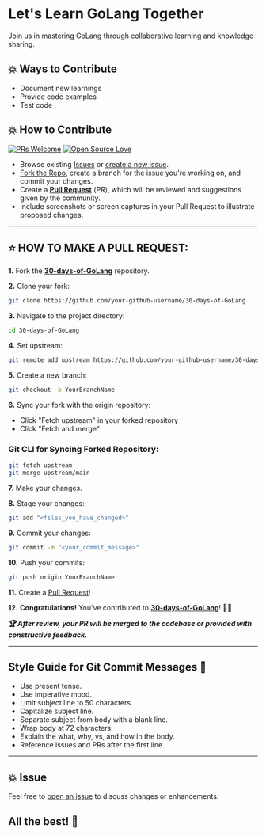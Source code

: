 # Let's Learn GoLang Together

Join us in mastering GoLang through collaborative learning and knowledge sharing.

## 💥 Ways to Contribute

- Document new learnings
- Provide code examples
- Test code

## 💥 How to Contribute

[![PRs Welcome](https://img.shields.io/badge/PRs-welcome-brightgreen.svg?style=flat-square)](https://github.com/your-github-username/30-days-of-GoLang/pulls)
[![Open Source Love](https://badges.frapsoft.com/os/v1/open-source.png?v=103)](https://github.com/your-github-username/30-days-of-GoLang/)

- Browse existing [Issues](https://github.com/your-github-username/30-days-of-GoLang/issues) or [create a new issue](https://github.com/your-github-username/30-days-of-GoLang/issues/new/choose).
- [Fork the Repo](https://github.com/your-github-username/30-days-of-GoLang/fork), create a branch for the issue you're working on, and commit your changes.
- Create a **[Pull Request](https://github.com/your-github-username/30-days-of-GoLang/compare)** (_PR_), which will be reviewed and suggestions given by the community.
- Include screenshots or screen captures in your Pull Request to illustrate proposed changes.

---

## ⭐ HOW TO MAKE A PULL REQUEST:

**1.** Fork the [**30-days-of-GoLang**](https://github.com/your-github-username/30-days-of-GoLang) repository.

**2.** Clone your fork:

```bash
git clone https://github.com/your-github-username/30-days-of-GoLang
```

**3.** Navigate to the project directory:

```bash
cd 30-days-of-GoLang
```

**4.** Set upstream:

```bash
git remote add upstream https://github.com/your-github-username/30-days-of-GoLang.git
```

**5.** Create a new branch:

```bash
git checkout -b YourBranchName
```

**6.** Sync your fork with the origin repository:

- Click "Fetch upstream" in your forked repository
- Click "Fetch and merge"

### Git CLI for Syncing Forked Repository:

```bash
git fetch upstream
git merge upstream/main
```

**7.** Make your changes.

**8.** Stage your changes:

```bash
git add "<files_you_have_changed>"
```

**9.** Commit your changes:

```bash
git commit -m "<your_commit_message>"
```

**10.** Push your commits:

```bash
git push origin YourBranchName
```

**11.** Create a [Pull Request](https://help.github.com/en/github/collaborating-with-issues-and-pull-requests/creating-a-pull-request)!

**12.** **Congratulations!** You've contributed to [**30-days-of-GoLang**](https://github.com/your-github-username/30-days-of-GoLang/graphs/contributors)! 🙌🏼

**_:trophy: After review, your PR will be merged to the codebase or provided with constructive feedback._**

---

## Style Guide for Git Commit Messages :memo:

- Use present tense.
- Use imperative mood.
- Limit subject line to 50 characters.
- Capitalize subject line.
- Separate subject from body with a blank line.
- Wrap body at 72 characters.
- Explain the what, why, vs, and how in the body.
- Reference issues and PRs after the first line.

---

## 💥 Issue

Feel free to [open an issue](https://github.com/your-github-username/30-days-of-GoLang/issues/new/choose) to discuss changes or enhancements.

## All the best! 🥇
